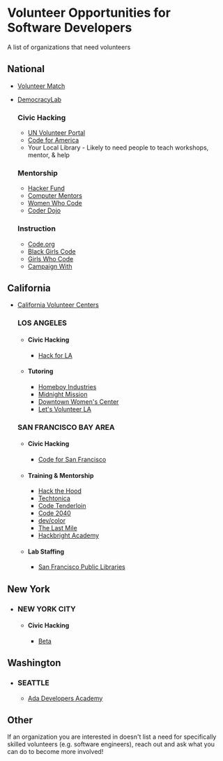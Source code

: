# Volunteer Opportunities for Software Developers

A list of organizations that need volunteers

## National
  - [Volunteer Match](https://www.volunteermatch.org)
  - [DemocracyLab](https://www.democracylab.org/)

    ### Civic Hacking
    - [UN Volunteer Portal](https://www.onlinevolunteering.org/en)
    - [Code for America](https://brigade.codeforamerica.org)
    - Your Local Library - Likely to need people to teach workshops, mentor, & help

    ### Mentorship
    - [Hacker Fund](https://www.hacker.fund)
    - [Computer Mentors](https://computermentors.org/volunteer)
    - [Women Who Code](https://www.womenwhocode.com)
    - [Coder Dojo](https://coderdojo.com)

    ### Instruction
    - [Code.org](https://code.org/volunteer)
    - [Black Girls Code](https://www.blackgirlscode.com)
    - [Girls Who Code](https://girlswhocode.com)
    - [Campaign With](https://campaignwith.com)

## California

- [California Volunteer Centers](https://www.californiavolunteers.ca.gov/get-involved/volunteer-centers)
    
    ### LOS ANGELES
    -
        #### Civic Hacking
        - [Hack for LA](https://www.hackforla.org)
     -
        #### Tutoring
        - [Homeboy Industries](https://homeboyindustries.org/get-involved/volunteer)
        - [Midnight Mission](https://www.midnightmission.org/get-involved/volunteer)
        - [Downtown Women's Center](https://downtownwomenscenter.org/volunteer)
        - [Let's Volunteer LA](https://letsvolunteerla.org/listing-item/grass-roots-neighbors/?way_to_help=796305)

    ### SAN FRANCISCO BAY AREA
    -
        #### Civic Hacking
        - [Code for San Francisco](https://codeforsanfrancisco.org)
    -
        #### Training & Mentorship
        - [Hack the Hood](https://www.hackthehood.org/volunteer.html)
        - [Techtonica](https://techtonica.org/volunteer)
        - [Code Tenderloin](https://www.codetenderloin.org/volunteers)
        - [Code 2040](http://www.code2040.org/volunteer)
        - [dev/color](https://www.devcolor.org/about)
        - [The Last Mile](https://thelastmile.org/get-involved/)
        - [Hackbright Academy](https://hackbrightacademy.com/mentor-at-hackbright/)
    -
        #### Lab Staffing
        - [San Francisco Public Libraries](https://sfpl.org/volunteer)

## New York
- 
    ### NEW YORK CITY
    -
        #### Civic Hacking
        - [Beta](https://beta.nyc/)

## Washington
-
  ### SEATTLE
  - [Ada Developers Academy](https://adadevelopersacademy.org/volunteer)

## Other
If an organization you are interested in doesn't list a need for specifically skilled volunteers (e.g. software engineers), reach out and ask what you can do to become more involved!
